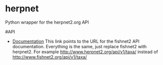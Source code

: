 herpnet
=======

Python wrapper for the herpnet2.org API

#API
* [Documentation](http://www.herpnet2.org/api/v1/)
This link points to the URL for the fishnet2 API documentation.  Everything is the same, just replace fishnet2 with herpnet2.  For example http://www.herpnet2.org/api/v1/taxa/ instead of http://www.fishnet2.org/api/v1/taxa/
